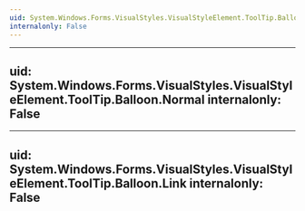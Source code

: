 ```yaml
---
uid: System.Windows.Forms.VisualStyles.VisualStyleElement.ToolTip.Balloon
internalonly: False
---
```


---
uid: System.Windows.Forms.VisualStyles.VisualStyleElement.ToolTip.Balloon.Normal
internalonly: False
---

---
uid: System.Windows.Forms.VisualStyles.VisualStyleElement.ToolTip.Balloon.Link
internalonly: False
---
